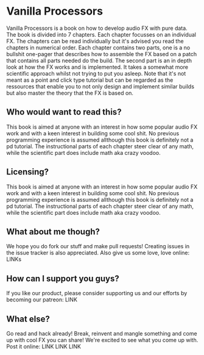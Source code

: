 # Vanilla Processors

Vanilla Processors is a book on how to develop audio FX with pure data. The book is divided into 7 chapters. Each chapter focusses on an individual FX. The chapters can be read individually but it's advised you read the chapters in numerical order. Each chapter contains two parts, one is a no bullshit one-pager that describes how to assemble the FX based on a patch that contains all parts needed do the build. The second part is an in depth look at how the FX works and is implemented. It takes a somewhat more scientific approach whilst not trying to put you asleep. Note that it's not meant as a point and click type tutorial but can be regarded as the ressources that enable you to not only design and implement similar builds but also master the theory that the FX is based on.

## Who would want to read this?
This book is aimed at anyone with an interest in how some popular audio FX work and with a keen interest in building some cool shit. No previous programming experience is assumed allthough this book is definitely not a pd tutorial. The instructional parts of each chapter steer clear of any math, while the scientific part does include math aka crazy voodoo.

## Licensing?
This book is aimed at anyone with an interest in how some popular audio FX work and with a keen interest in building some cool shit. No previous programming experience is assumed allthough this book is definitely not a pd tutorial. The instructional parts of each chapter steer clear of any math, while the scientific part does include math aka crazy voodoo.

## What about me though?
We hope you do fork our stuff and make pull requests! Creating issues in the issue tracker is also appreciated. Also give us some love, love online: LINKs

## How can I support you guys?
If you like our product, please consider supporting us and our efforts by becoming our patreon: LINK

## What else?
Go read and hack already! Break, reinvent and mangle something and come up with cool FX you can share! We're excited to see what you come up with. Post it online: LINK LINK LINK
